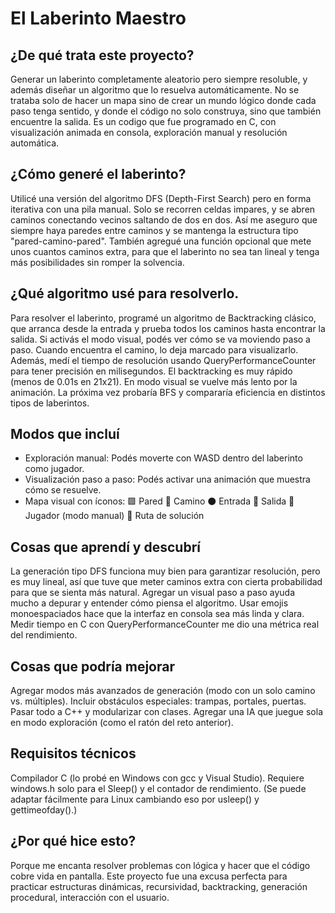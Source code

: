 # El Laberinto Maestro 

## ¿De qué trata este proyecto?
Generar un laberinto completamente aleatorio pero siempre resoluble, y además diseñar un algoritmo que lo resuelva automáticamente.
No se trataba solo de hacer un mapa sino de crear un mundo lógico donde cada paso tenga sentido, y donde el código no solo construya, sino que también encuentre la salida.
Es un codigo que fue programado en C, con visualización animada en consola, exploración manual y resolución automática.

## ¿Cómo generé el laberinto?
Utilicé una versión del algoritmo DFS (Depth-First Search) pero en forma iterativa con una pila manual. Solo se recorren celdas impares, y se abren caminos conectando vecinos saltando de dos en dos. Así me aseguro que siempre haya paredes entre caminos y se mantenga la estructura tipo "pared-camino-pared".
También agregué una función opcional que mete unos cuantos caminos extra, para que el laberinto no sea tan lineal y tenga más posibilidades sin romper la solvencia.

## ¿Qué algoritmo usé para resolverlo.
Para resolver el laberinto, programé un algoritmo de Backtracking clásico, que arranca desde la entrada y prueba todos los caminos hasta encontrar la salida. Si activás el modo visual, podés ver cómo se va moviendo paso a paso. Cuando encuentra el camino, lo deja marcado para visualizarlo.
Además, medí el tiempo de resolución usando QueryPerformanceCounter para tener precisión en milisegundos.
El backtracking es muy rápido (menos de 0.01s en 21x21). En modo visual se vuelve más lento por la animación. La próxima vez probaría BFS y compararía eficiencia en distintos tipos de laberintos.

## Modos que incluí
- Exploración manual: Podés moverte con WASD dentro del laberinto como jugador.
- Visualización paso a paso: Podés activar una animación que muestra cómo se resuelve.
- Mapa visual con íconos:
🟪	Pared
🔲	Camino
⚫	Entrada
🏁	Salida
👤	Jugador (modo manual)
🔳	Ruta de solución

## Cosas que aprendí y descubrí
La generación tipo DFS funciona muy bien para garantizar resolución, pero es muy lineal, así que tuve que meter caminos extra con cierta probabilidad para que se sienta más natural.
Agregar un visual paso a paso ayuda mucho a depurar y entender cómo piensa el algoritmo.
Usar emojis monoespaciados hace que la interfaz en consola sea más linda y clara.
Medir tiempo en C con QueryPerformanceCounter me dio una métrica real del rendimiento.

## Cosas que podría mejorar
Agregar modos más avanzados de generación (modo con un solo camino vs. múltiples).
Incluir obstáculos especiales: trampas, portales, puertas.
Pasar todo a C++ y modularizar con clases.
Agregar una IA que juegue sola en modo exploración (como el ratón del reto anterior).

## Requisitos técnicos
Compilador C (lo probé en Windows con gcc y Visual Studio).
Requiere windows.h solo para el Sleep() y el contador de rendimiento.
(Se puede adaptar fácilmente para Linux cambiando eso por usleep() y gettimeofday().)

## ¿Por qué hice esto?
Porque me encanta resolver problemas con lógica y hacer que el código cobre vida en pantalla.
Este proyecto fue una excusa perfecta para practicar estructuras dinámicas, recursividad, backtracking, generación procedural, interacción con el usuario.
